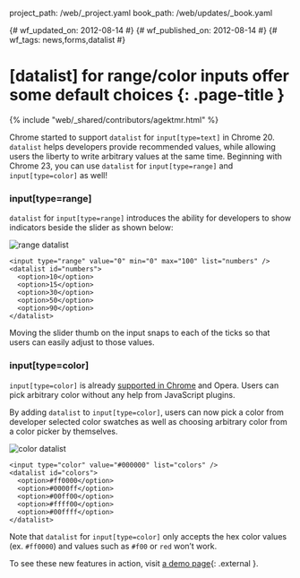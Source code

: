 project_path: /web/_project.yaml book_path: /web/updates/_book.yaml

{# wf_updated_on: 2012-08-14 #} {# wf_published_on: 2012-08-14 #} {# wf_tags: news,forms,datalist #}

# [datalist] for range/color inputs offer some default choices {: .page-title }

{% include "web/_shared/contributors/agektmr.html" %}

Chrome started to support `datalist` for `input[type=text]` in Chrome 20. `datalist` helps developers provide recommended values, while allowing users the liberty to write arbitrary values at the same time. Beginning with Chrome 23, you can use `datalist` for `input[type=range]` and `input[type=color]` as well!

### input[type=range]

`datalist` for `input[type=range]` introduces the ability for developers to show indicators beside the slider as shown below:

![range datalist](/web/updates/images/2012-08-15-datalist-for-range-color-inputs-offer-some-default-choices/input-range.jpg)

    <input type="range" value="0" min="0" max="100" list="numbers" />
    <datalist id="numbers">
      <option>10</option>
      <option>15</option>
      <option>30</option>
      <option>50</option>
      <option>90</option>
    </datalist>
    

Moving the slider thumb on the input snaps to each of the ticks so that users can easily adjust to those values.

### input[type=color]

`input[type=color]` is already [supported in Chrome](https://plus.google.com/107085977904914121234/posts/1hb7EsELAPH) and Opera. Users can pick arbitrary color without any help from JavaScript plugins.

By adding `datalist` to `input[type=color]`, users can now pick a color from developer selected color swatches as well as choosing arbitrary color from a color picker by themselves.

![color datalist](/web/updates/images/2012-08-15-datalist-for-range-color-inputs-offer-some-default-choices/input-color.jpg)

    <input type="color" value="#000000" list="colors" />
    <datalist id="colors">
      <option>#ff0000</option>
      <option>#0000ff</option>
      <option>#00ff00</option>
      <option>#ffff00</option>
      <option>#00ffff</option>
    </datalist>
    

Note that `datalist` for `input[type=color]` only accepts the hex color values (ex. `#ff0000`) and values such as `#f00` or `red` won’t work.

To see these new features in action, visit [a demo page](http://demo.agektmr.com/datalist/){: .external }.